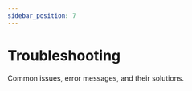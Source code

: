 ```yaml
---
sidebar_position: 7
---
```


# Troubleshooting

Common issues, error messages, and their solutions.
